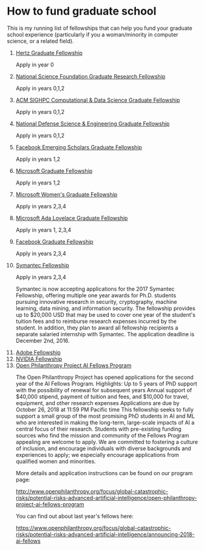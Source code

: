 # How to fund graduate school 

This is my running list of fellowships that can help you fund your graduate school experience (particularly if you a woman/minority in computer science, or a related field).  

<ol>

<li><a href="http://hertzfoundation.org/dx/fellowships/application.aspx">Hertz Graduate Fellowship</a>

  Apply in year 0
</li>

<li><a href="https://www.fastlane.nsf.gov/grfp/Login.do">National Science Foundation Graduate Research Fellowship</a> 

  Apply in years 0,1,2
</li>

<li><a href="http://www.sighpc.org/fellowships">ACM SIGHPC Computational & Data Science Graduate Fellowship </a>

  Apply in years 0,1,2</li>
  
  <li><a href="https://ndseg.asee.org/">National Defense Science & Engineering Graduate Fellowship</a>

  Apply in years 0,1,2</li>

<li><a href="https://research.facebook.com/programs/emerging_scholar_program/">Facebook Emerging Scholars Graduate Fellowship</a>

Apply in years 1,2</li>

<li><a href="https://www.microsoft.com/en-us/research/academic-program/phd-fellowship-program/">Microsoft Graduate Fellowship</a>

Apply in years 1,2</li>

<li><a href="https://www.microsoft.com/en-us/research/academic-program/womens-fellowship-program/">Microsoft Women's Graduate Fellowship</a>

Apply in years 2,3,4</li>

<li><a href="https://www.microsoft.com/en-us/research/academic-program/ada-lovelace-fellowship/">Microsoft Ada Lovelace Graduate Fellowship</a>

Apply in years 1, 2,3,4</li>

<li><a href="https://research.facebook.com/programs/fellowship/">Facebook Graduate Fellowship</a>

Apply in years 2,3,4</li>


<li><a href="https://www.symantec.com/about/careers/graduate-fellowship">Symantec Fellowship</a>

Apply in years 2,3,4

Symantec is now accepting applications for the 2017 Symantec Fellowship, offering multiple one year awards for Ph.D. students pursuing innovative research in security, cryptography, machine learning, data mining, and information security. The fellowship provides up to $20,000 USD that may be used to cover one year of the student's tuition fees and to reimburse research expenses incurred by the student. In addition, they plan to award all fellowship recipients a separate salaried internship with Symantec. The application deadline is December 2nd, 2016. </li>

<li><a href="https://research.adobe.com/scholarship/">Adobe Fellowship</a>

<li><a href="http://research.nvidia.com/graduate-fellowships">NVIDIA Fellowship</a>
  
  <li><a href="http://www.openphilanthropy.org/focus/global-catastrophic-risks/potential-risks-advanced-artificial-intelligence/open-philanthropy-project-ai-fellows-program">Open Philanthropy Project AI Fellows Program</a>
 
  
  The Open Philanthropy Project has opened applications for the second year of the AI Fellows Program. Highlights:
Up to 5 years of PhD support with the possibility of renewal for subsequent years
Annual support of $40,000 stipend, payment of tuition and fees, and $10,000 for travel, equipment, and other research expenses
Applications are due by October 26, 2018 at 11:59 PM Pacific time
This fellowship seeks to fully support a small group of the most promising PhD students in AI and ML who are interested in making the long-term, large-scale impacts of AI a central focus of their research. Students with pre-existing funding sources who find the mission and community of the Fellows Program appealing are welcome to apply. We are committed to fostering a culture of inclusion, and encourage individuals with diverse backgrounds and experiences to apply; we especially encourage applications from qualified women and minorities.

More details and application instructions can be found on our program page:

http://www.openphilanthropy.org/focus/global-catastrophic-risks/potential-risks-advanced-artificial-intelligence/open-philanthropy-project-ai-fellows-program

You can find out about last year's fellows here:

https://www.openphilanthropy.org/focus/global-catastrophic-risks/potential-risks-advanced-artificial-intelligence/announcing-2018-ai-fellows


<ol>
